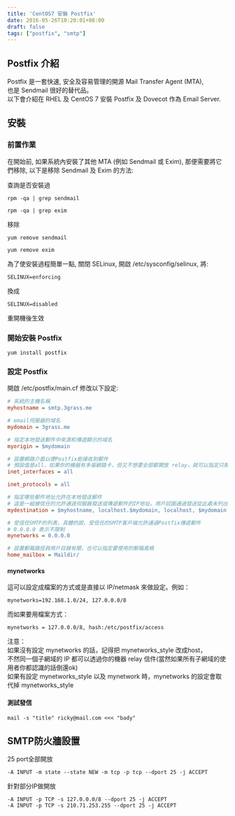 ```yaml
---
title: 'CentOS7 安裝 Postfix'
date: 2016-05-26T10:20:01+08:00
draft: false
tags: ["postfix", "smtp"]
---
```


## Postfix 介紹

Postfix 是一套快速, 安全及容易管理的開源 Mail Transfer Agent (MTA),  
也是 Sendmail 很好的替代品。  
以下會介紹在 RHEL 及 CentOS 7 安裝 Postfix 及 Dovecot 作為 Email Server.

## 安裝

### 前置作業

在開始前, 如果系統內安裝了其他 MTA (例如 Sendmail 或 Exim), 那便需要將它們移除, 以下是移除 Sendmail 及 Exim 的方法:
  
查詢是否安裝過
  
`rpm -qa | grep sendmail`
  
`rpm -qa | grep exim`
  
移除
  
`yum remove sendmail`
  
`yum remove exim`
  
為了使安裝過程簡單一點, 關閉 SELinux, 開啟 /etc/sysconfig/selinux, 將:

```
SELINUX=enforcing
```

換成

```
SELINUX=disabled
```

重開機後生效

### 開始安裝 Postfix

`yum install postfix`

### 設定 Postfix

開啟 /etc/postfix/main.cf 修改以下設定:

```ini
# 系統的主機名稱
myhostname = smtp.3grass.me

# email伺服器的域名
mydomain = 3grass.me

# 指定本地發送郵件中來源和傳遞顯示的域名
myorigin = $mydomain

# 設置網路介面以便Postfix能接收到郵件
# 預設值是all，如果你的機器有多張網路卡，但又不想要全部都開放 relay，就可以指定只開放給某張網路卡
inet_interfaces = all

inet_protocols = all

# 指定哪些郵件地址允許在本地發送郵件
# 這是一組被信任的允許通過伺服器發送或傳遞郵件的IP地址。用戶試圖通過發送從此處未列出的IP地址的原始伺服器的郵件將被拒絕
mydestination = $myhostname, localhost.$mydomain, localhost, $mydomain

# 受信任SMTP的列表，具體的說，受信任的SMTP客戶端允許通過Postfix傳遞郵件
# 0.0.0.0 表示不限制
mynetworks = 0.0.0.0

# 設置郵箱路徑與用戶目錄有關，也可以指定要使用的郵箱風格
home_mailbox = Maildir/
```

#### mynetworks
這可以設定成檔案的方式或是直接以 IP/netmask 來做設定。例如：

```
mynetworks=192.168.1.0/24, 127.0.0.0/8
```

而如果要用檔案方式：

```
mynetworks = 127.0.0.0/8, hash:/etc/postfix/access
```

注意：  
如果沒有設定 mynetworks 的話，記得把 mynetworks_style 改成host，  
不然同一個子網域的 IP 都可以透過你的機器 relay 信件(當然如果所有子網域的使用者你都認識的話倒還ok)  
如果有設定 mynetworks_style 以及 mynetwork 時，mynetworks 的設定會取代掉 mynetworks_style
  
#### 測試發信
  
`mail -s "title" ricky@mail.com <<< "bady"`

## SMTP防火牆設置

25 port全部開放
  
```
-A INPUT -m state --state NEW -m tcp -p tcp --dport 25 -j ACCEPT
```
  
針對部分IP做開放
  
```
-A INPUT -p TCP -s 127.0.0.0/8 --dport 25 -j ACCEPT
-A INPUT -p TCP -s 210.71.253.255 --dport 25 -j ACCEPT
```
